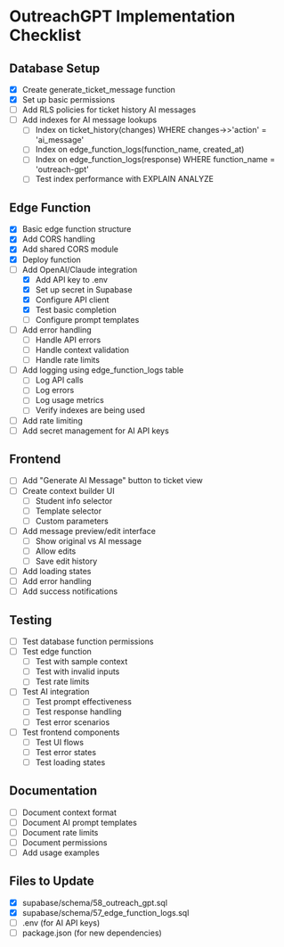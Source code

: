# OutreachGPT Implementation Checklist

## Database Setup
- [x] Create generate_ticket_message function
- [x] Set up basic permissions
- [ ] Add RLS policies for ticket history AI messages
- [ ] Add indexes for AI message lookups
  - [ ] Index on ticket_history(changes) WHERE changes->>'action' = 'ai_message'
  - [ ] Index on edge_function_logs(function_name, created_at)
  - [ ] Index on edge_function_logs(response) WHERE function_name = 'outreach-gpt'
  - [ ] Test index performance with EXPLAIN ANALYZE

## Edge Function
- [x] Basic edge function structure
- [x] Add CORS handling
- [x] Add shared CORS module
- [x] Deploy function
- [ ] Add OpenAI/Claude integration
  - [x] Add API key to .env
  - [x] Set up secret in Supabase
  - [x] Configure API client
  - [x] Test basic completion
  - [ ] Configure prompt templates
- [ ] Add error handling
  - [ ] Handle API errors
  - [ ] Handle context validation
  - [ ] Handle rate limits
- [ ] Add logging using edge_function_logs table
  - [ ] Log API calls
  - [ ] Log errors
  - [ ] Log usage metrics
  - [ ] Verify indexes are being used
- [ ] Add rate limiting
- [ ] Add secret management for AI API keys

## Frontend
- [ ] Add "Generate AI Message" button to ticket view
- [ ] Create context builder UI
  - [ ] Student info selector
  - [ ] Template selector
  - [ ] Custom parameters
- [ ] Add message preview/edit interface
  - [ ] Show original vs AI message
  - [ ] Allow edits
  - [ ] Save edit history
- [ ] Add loading states
- [ ] Add error handling
- [ ] Add success notifications

## Testing
- [ ] Test database function permissions
- [ ] Test edge function
  - [ ] Test with sample context
  - [ ] Test with invalid inputs
  - [ ] Test rate limits
- [ ] Test AI integration
  - [ ] Test prompt effectiveness
  - [ ] Test response handling
  - [ ] Test error scenarios
- [ ] Test frontend components
  - [ ] Test UI flows
  - [ ] Test error states
  - [ ] Test loading states

## Documentation
- [ ] Document context format
- [ ] Document AI prompt templates
- [ ] Document rate limits
- [ ] Document permissions
- [ ] Add usage examples

## Files to Update
- [x] supabase/schema/58_outreach_gpt.sql
- [x] supabase/schema/57_edge_function_logs.sql
- [ ] .env (for AI API keys)
- [ ] package.json (for new dependencies) 